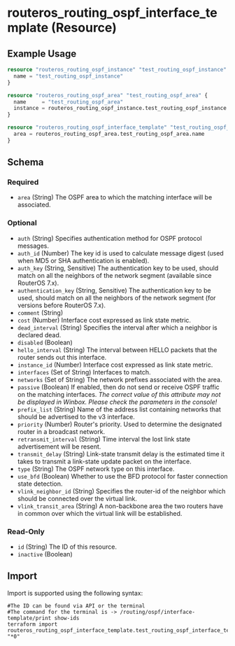 # routeros_routing_ospf_interface_template (Resource)


## Example Usage
```terraform
resource "routeros_routing_ospf_instance" "test_routing_ospf_instance" {
  name = "test_routing_ospf_instance"
}

resource "routeros_routing_ospf_area" "test_routing_ospf_area" {
  name     = "test_routing_ospf_area"
  instance = routeros_routing_ospf_instance.test_routing_ospf_instance.name
}

resource "routeros_routing_ospf_interface_template" "test_routing_ospf_interface_template" {
  area = routeros_routing_ospf_area.test_routing_ospf_area.name
}
```

<!-- schema generated by tfplugindocs -->
## Schema

### Required

- `area` (String) The OSPF area to which the matching interface will be associated.

### Optional

- `auth` (String) Specifies authentication method for OSPF protocol messages.
- `auth_id` (Number) The key id is used to calculate message digest (used when MD5 or SHA authentication is enabled).
- `auth_key` (String, Sensitive) The authentication key to be used, should match on all the neighbors of the network segment (available since RouterOS 7.x).
- `authentication_key` (String, Sensitive) The authentication key to be used, should match on all the neighbors of the network segment (for versions before RouterOS 7.x).
- `comment` (String)
- `cost` (Number) Interface cost expressed as link state metric.
- `dead_interval` (String) Specifies the interval after which a neighbor is declared dead.
- `disabled` (Boolean)
- `hello_interval` (String) The interval between HELLO packets that the router sends out this interface.
- `instance_id` (Number) Interface cost expressed as link state metric.
- `interfaces` (Set of String) Interfaces to match.
- `networks` (Set of String) The network prefixes associated with the area.
- `passive` (Boolean) If enabled, then do not send or receive OSPF traffic on the matching interfaces. <em>The correct value of this attribute may not be displayed in Winbox. Please check the parameters in the console!</em>
- `prefix_list` (String) Name of the address list containing networks that should be advertised to the v3 interface.
- `priority` (Number) Router's priority. Used to determine the designated router in a broadcast network.
- `retransmit_interval` (String) Time interval the lost link state advertisement will be resent.
- `transmit_delay` (String) Link-state transmit delay is the estimated time it takes to transmit a link-state update packet on the interface.
- `type` (String) The OSPF network type on this interface.
- `use_bfd` (Boolean) Whether to use the BFD protocol for faster connection state detection.
- `vlink_neighbor_id` (String) Specifies the router-id of the neighbor which should be connected over the virtual link.
- `vlink_transit_area` (String) A non-backbone area the two routers have in common over which the virtual link will be established.

### Read-Only

- `id` (String) The ID of this resource.
- `inactive` (Boolean)

## Import
Import is supported using the following syntax:
```shell
#The ID can be found via API or the terminal
#The command for the terminal is -> /routing/ospf/interface-template/print show-ids
terraform import routeros_routing_ospf_interface_template.test_routing_ospf_interface_template "*0"
```
